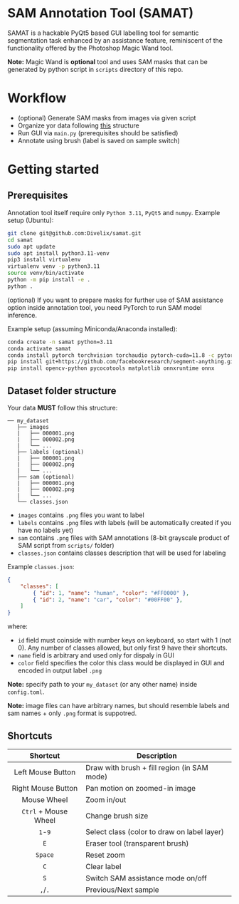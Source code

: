 # SAM Annotation Tool (SAMAT)
SAMAT is a hackable PyQt5 based GUI labelling tool for semantic segmentation task enhanced by an assistance feature, reminiscent of the functionality offered by the Photoshop Magic Wand tool.

**Note:** Magic Wand is **optional** tool and uses SAM masks that can be generated by python script in `scripts` directory of this repo.

# Workflow
- (optional) Generate SAM masks from images via given script
- Organize yor data following [this](#dataset-folder-structure) structure
- Run GUI via `main.py` (prerequisites should be satisfied)
- Annotate using brush (label is saved on sample switch)
# Getting started
## Prerequisites
Annotation tool itself require only `Python 3.11`, `PyQt5` and `numpy`.
Example setup (Ubuntu):
```bash
git clone git@github.com:Divelix/samat.git
cd samat
sudo apt update
sudo apt install python3.11-venv
pip3 install virtualenv
virtualenv venv -p python3.11
source venv/bin/activate
python -m pip install -e .
python .
```

(optional) If you want to prepare masks for further use of SAM assistance option inside annotation tool, you need PyTorch to run SAM model inference.

Example setup (assuming Miniconda/Anaconda installed):
```bash
conda create -n samat python=3.11
conda activate samat
conda install pytorch torchvision torchaudio pytorch-cuda=11.8 -c pytorch -c nvidia
pip install git+https://github.com/facebookresearch/segment-anything.git
pip install opencv-python pycocotools matplotlib onnxruntime onnx
```

## Dataset folder structure
Your data **MUST** follow this structure:
```
── my_dataset
   ├── images
   |   ├── 000001.png
   |   ├── 000002.png
   |   └── ...
   ├── labels (optional)
   |   ├── 000001.png
   |   ├── 000002.png
   |   └── ...
   ├── sam (optional)
   |   ├── 000001.png
   |   ├── 000002.png
   |   └── ...
   └── classes.json
```
- `images` contains `.png` files you want to label
- `labels` contains `.png` files with labels (will be automatically created if you have no labels yet)
- `sam` contains `.png` files with SAM annotations (8-bit grayscale product of SAM script from `scripts/` folder)
- `classes.json` contains classes description that will be used for labeling

Example `classes.json`:
```json
{
    "classes": [
        { "id": 1, "name": "human", "color": "#FF0000" },
        { "id": 2, "name": "car", "color": "#00FF00" },
    ]
}
```
where:
- `id` field must coinside with number keys on keyboard, so start with 1 (not 0). Any number of classes allowed, but only first 9 have their shortcuts.
- `name` field is arbitrary and used only for dispaly in GUI
- `color` field specifies the color this class would be displayed in GUI and encoded in output label `.png`

**Note:** specify path to your `my_dataset` (or any other name) inside `config.toml`.

**Note:** image files can have arbitrary names, but should resemble labels and sam names + only `.png` format is suppotred.

## Shortcuts

|                Shortcut               | Description                                          |
| :------------------------------------:| ---------------------------------------------------- |
|           Left Mouse Button           | Draw with brush + fill region (in SAM mode)          |
|           Right Mouse Button          | Pan motion on zoomed-in image                        |
|              Mouse Wheel              | Zoom in/out                                          |
|          `Ctrl` + Mouse Wheel         | Change brush size                                    |
|                `1`-`9`                | Select class (color to draw on label layer)          |
|                  `E`                  | Eraser tool (transparent brush)                      |
|                `Space`                | Reset zoom                                           |
|                  `C`                  | Clear label                                          |
|                  `S`                  | Switch SAM assistance mode on/off                    |
|               `,`/`.`                 | Previous/Next sample                             |
